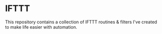 # IFTTT

This repository contains a collection of IFTTT routines & filters I've created
to make life easier with automation.

